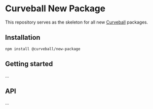 Curveball New Package
=====================

This repository serves as the skeleton for all new [Curveball][1] packages.

Installation
------------

    npm install @curveball/new-package 


Getting started
---------------

...

API
---

...

[1]: https://github.com/curveball/
